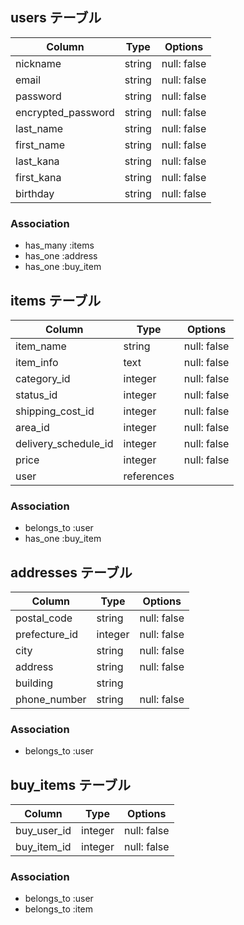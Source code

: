 ## users テーブル

| Column              | Type   | Options     |
| ------------------- | ------ | ----------- |
| nickname            | string | null: false |
| email               | string | null: false |
| password            | string | null: false |
| encrypted_password  | string | null: false |
| last_name           | string | null: false |
| first_name          | string | null: false |
| last_kana           | string | null: false |
| first_kana          | string | null: false |
| birthday            | string | null: false |

### Association

- has_many :items
- has_one :address
- has_one :buy_item

## items テーブル

| Column               | Type       | Options     |
| -------------------- | ---------- | ----------- |
| item_name            | string     | null: false |
| item_info            | text       | null: false |
| category_id          | integer    | null: false |
| status_id            | integer    | null: false |
| shipping_cost_id     | integer    | null: false |
| area_id              | integer    | null: false |
| delivery_schedule_id | integer    | null: false |
| price                | integer    | null: false |
| user                 | references |

### Association

- belongs_to :user
- has_one :buy_item

## addresses テーブル

| Column            | Type    | Options     |
| ----------------- | ------- | ----------- |
| postal_code       | string  | null: false |
| prefecture_id     | integer | null: false |
| city              | string  | null: false |
| address           | string  | null: false |
| building          | string  | 
| phone_number      | string  | null: false |

### Association

- belongs_to :user

## buy_items テーブル

| Column      | Type    | Options     |
| ----------- | ------- | ----------- |
| buy_user_id | integer | null: false |
| buy_item_id | integer | null: false |

### Association

- belongs_to :user
- belongs_to :item
